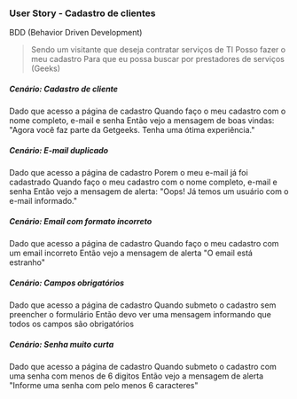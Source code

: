 ### User Story - Cadastro de clientes

BDD (Behavior Driven Development)

> Sendo um visitante que deseja contratar serviços de TI
> Posso fazer o meu cadastro
> Para que eu possa buscar por prestadores de serviços (Geeks)

##### Cenário: Cadastro de cliente

Dado que acesso a página de cadastro
Quando faço o meu cadastro com o nome completo, e-mail e senha
Então vejo a mensagem de boas vindas:
     "Agora você faz parte da Getgeeks. Tenha uma ótima experiência."

##### Cenário: E-mail duplicado

Dado que acesso a página de cadastro
Porem o meu e-mail já foi cadastrado
Quando faço o meu cadastro com o nome completo, e-mail e senha
Então vejo a mensagem de alerta:
    "Oops! Já temos um usuário com o e-mail informado."

##### Cenário: Email com formato incorreto

Dado que acesso a página de cadastro
Quando faço o meu cadastro com um email incorreto
Então vejo a mensagem de alerta "O email está estranho"

##### Cenário: Campos obrigatórios

Dado que acesso a página de cadastro
Quando submeto o cadastro sem preencher o formulário
Então devo ver uma mensagem informando que todos os campos são obrigatórios

##### Cenário: Senha muito curta

Dado que acesso a página de cadastro
Quando submeto o cadastro com uma senha com menos de 6 digitos
Então vejo a mensagem de alerta "Informe uma senha com pelo menos 6 caracteres"